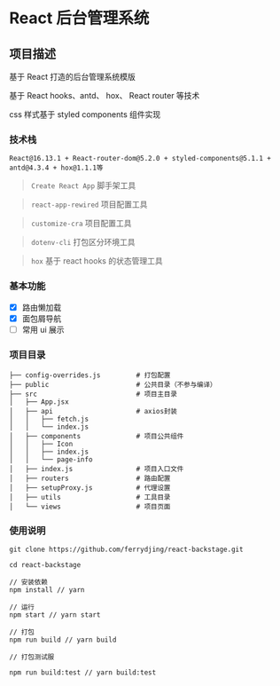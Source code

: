 # React 后台管理系统

## 项目描述

基于 React 打造的后台管理系统模版

基于 React hooks、antd、 hox、 React router 等技术

css 样式基于 styled components 组件实现

### 技术栈

`React@16.13.1 + React-router-dom@5.2.0 + styled-components@5.1.1 + antd@4.3.4 + hox@1.1.1等`

> `Create React App` 脚手架工具

> `react-app-rewired` 项目配置工具

> `customize-cra` 项目配置工具

> `dotenv-cli` 打包区分环境工具

> `hox` 基于 react hooks 的状态管理工具

### 基本功能

- [x] 路由懒加载
- [x] 面包屑导航
- [ ] 常用 ui 展示

### 项目目录

```
├── config-overrides.js         # 打包配置
├── public                      # 公共目录（不参与编译）
├── src                         # 项目主目录
│   ├── App.jsx
│   ├── api                     # axios封装
│   │   ├── fetch.js
│   │   └── index.js
│   ├── components              # 项目公共组件
│   │   ├── Icon
│   │   ├── index.js
│   │   └── page-info
│   ├── index.js                # 项目入口文件
│   ├── routers                 # 路由配置
│   ├── setupProxy.js           # 代理设置
│   ├── utils                   # 工具目录
│   └── views                   # 项目页面

```

### 使用说明

```
git clone https://github.com/ferrydjing/react-backstage.git

cd react-backstage

// 安装依赖
npm install // yarn

// 运行
npm start // yarn start

// 打包
npm run build // yarn build

// 打包测试服

npm run build:test // yarn build:test

```
